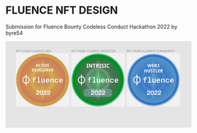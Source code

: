 # FLUENCE NFT DESIGN
Submission for Fluence Bounty Codeless Conduct Hackathon 2022
by byre54

![preview](preview.png)
